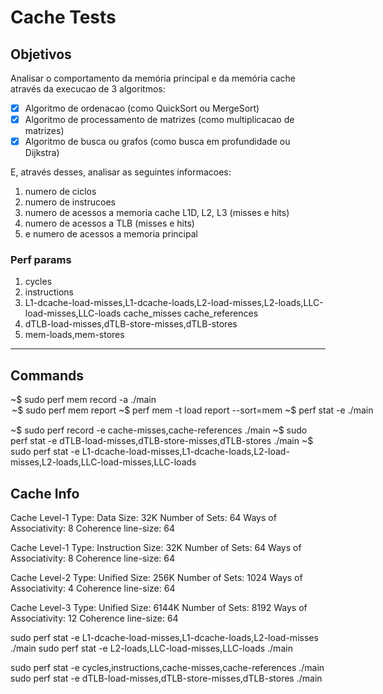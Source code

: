 # Cache Tests

## Objetivos

Analisar o comportamento da memória principal e da memória cache através da execucao de 3 algoritmos:
- [X] Algoritmo de ordenacao (como QuickSort ou MergeSort)
- [X] Algoritmo de processamento de matrizes (como multiplicacao de matrizes)
- [X] Algoritmo de busca ou grafos (como busca em profundidade ou Dijkstra)

E, através desses, analisar as seguintes informacoes:
1. numero de ciclos
2. numero de instrucoes
3. numero de acessos a memoria cache L1D, L2, L3 (misses e hits)
4. numero de acessos a TLB (misses e hits)
5. e numero de acessos a memoria principal
   

### Perf params

1. cycles
2. instructions
3. L1-dcache-load-misses,L1-dcache-loads,L2-load-misses,L2-loads,LLC-load-misses,LLC-loads
   cache_misses
   cache_references
4. dTLB-load-misses,dTLB-store-misses,dTLB-stores
5. mem-loads,mem-stores

---

## Commands
~$ sudo perf mem record -a ./main <OPTION> <SIZE>
~$ sudo perf mem report
~$ perf mem -t load report --sort=mem
~$ perf stat -e <PARAMS> ./main <OPTION> <SIZE>

~$ sudo perf record -e cache-misses,cache-references ./main
~$ sudo perf stat -e dTLB-load-misses,dTLB-store-misses,dTLB-stores ./main
~$ sudo perf stat -e L1-dcache-load-misses,L1-dcache-loads,L2-load-misses,L2-loads,LLC-load-misses,LLC-loads

## Cache Info
Cache Level-1
Type: Data
Size: 32K
Number of Sets: 64
Ways of Associativity: 8
Coherence line-size: 64
 
Cache Level-1
Type: Instruction
Size: 32K
Number of Sets: 64
Ways of Associativity: 8
Coherence line-size: 64
 
Cache Level-2
Type: Unified
Size: 256K
Number of Sets: 1024
Ways of Associativity: 4
Coherence line-size: 64
 
Cache Level-3
Type: Unified
Size: 6144K
Number of Sets: 8192
Ways of Associativity: 12
Coherence line-size: 64

sudo perf stat -e L1-dcache-load-misses,L1-dcache-loads,L2-load-misses ./main
sudo perf stat -e L2-loads,LLC-load-misses,LLC-loads ./main

sudo perf stat -e cycles,instructions,cache-misses,cache-references ./main
sudo perf stat -e dTLB-load-misses,dTLB-store-misses,dTLB-stores ./main